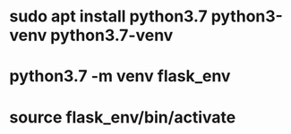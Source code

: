 # sudo apt install python3.7 python3-venv python3.7-venv
# python3.7 -m venv flask_env
# source flask_env/bin/activate
